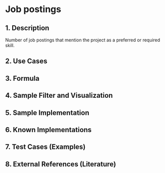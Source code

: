 # Job postings

## 1. Description
Number of job postings that mention the project as a preferred or required skill.

## 2. Use Cases

## 3. Formula

## 4. Sample Filter and Visualization

## 5. Sample Implementation

## 6. Known Implementations

## 7. Test Cases (Examples)

## 8. External References (Literature)
